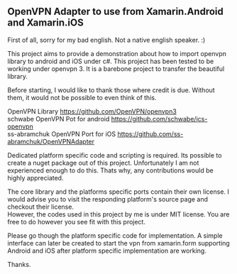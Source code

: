 ## OpenVPN Adapter to use from Xamarin.Android and Xamarin.iOS

First of all, sorry for my bad english. Not a native english speaker. :)

This project aims to provide a demonstration about how to import openvpn library to android and iOS under c#. This project has been tested to be working under openvpn 3. It is a barebone project to transfer the beautiful library. 

Before starting, I would like to thank those where credit is due. Without them, it would not be possible to even think of this. 

OpenVPN Library https://github.com/OpenVPN/openvpn3  
schwabe OpenVPN Pot for android https://github.com/schwabe/ics-openvpn  
ss-abramchuk OpenVPN Port for iOS https://github.com/ss-abramchuk/OpenVPNAdapter  

Dedicated platform specific code and scripting is required. Its possible to create a nuget package out of this project. Unfortunately I am not experienced enough to do this. Thats why, any contributions would be highly appreciated.  


The core library and the platforms specific ports contain their own license. I would advise you to visit the responding platform's source page and checkout their license.  
However, the codes used in this project by me is under MIT license. You are free to do however you see fit with this project. 

Please go though the platform specific code for implementation. A simple interface can later be created to start the vpn from xamarin.form supporting Android and iOS after platform specific implementation are working. 
 
Thanks.